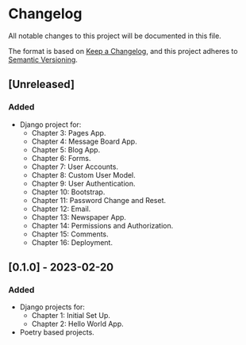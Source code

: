 # Changelog

All notable changes to this project will be documented in this file.

The format is based on [Keep a Changelog](https://keepachangelog.com/en/1.0.0/),
and this project adheres to [Semantic Versioning](https://semver.org/spec/v2.0.0.html).

## [Unreleased]

### Added 

- Django project for:
  - Chapter 3: Pages App.
  - Chapter 4: Message Board App.
  - Chapter 5: Blog App.
  - Chapter 6: Forms.
  - Chapter 7: User Accounts.
  - Chapter 8: Custom User Model.
  - Chapter 9: User Authentication.
  - Chapter 10: Bootstrap.
  - Chapter 11: Password Change and Reset.
  - Chapter 12: Email.
  - Chapter 13: Newspaper App.
  - Chapter 14: Permissions and Authorization.
  - Chapter 15: Comments.
  - Chapter 16: Deployment.

## [0.1.0] - 2023-02-20

### Added

- Django projects for:
  - Chapter 1: Initial Set Up.
  - Chapter 2: Hello World App.
- Poetry based projects.